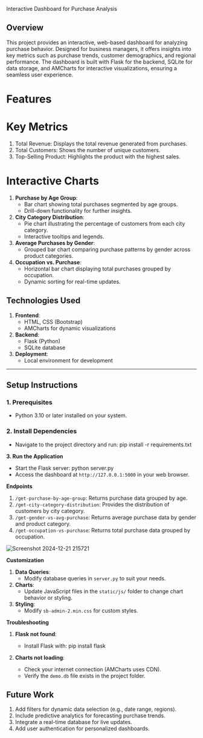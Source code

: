 Interactive Dashboard for Purchase Analysis

## Overview
This project provides an interactive, web-based dashboard for analyzing purchase behavior. Designed for business managers, it offers insights into key metrics such as purchase trends, customer demographics, and regional performance. The dashboard is built with Flask for the backend, SQLite for data storage, and AMCharts for interactive visualizations, ensuring a seamless user experience.


# Features

# Key Metrics
1. Total Revenue: Displays the total revenue generated from purchases.
2. Total Customers: Shows the number of unique customers.
3. Top-Selling Product: Highlights the product with the highest sales.

# Interactive Charts
1. **Purchase by Age Group**:
   - Bar chart showing total purchases segmented by age groups.
   - Drill-down functionality for further insights.
2. **City Category Distribution**:
   - Pie chart illustrating the percentage of customers from each city category.
   - Interactive tooltips and legends.
3. **Average Purchases by Gender**:
   - Grouped bar chart comparing purchase patterns by gender across product categories.
4. **Occupation vs. Purchase**:
   - Horizontal bar chart displaying total purchases grouped by occupation.
   - Dynamic sorting for real-time updates.



## Technologies Used

1. **Frontend**:
   - HTML, CSS (Bootstrap)
   - AMCharts for dynamic visualizations
2. **Backend**:
   - Flask (Python)
   - SQLite database
3. **Deployment**:
   - Local environment for development

---

## **Setup Instructions**
### **1. Prerequisites**
- Python 3.10 or later installed on your system.

### **2. Install Dependencies**
- Navigate to the project directory and run:
  pip install -r requirements.txt

**3. Run the Application**

- Start the Flask server:
  python server.py
- Access the dashboard at `http://127.0.0.1:5000` in your web browser.


**Endpoints**

1. `/get-purchase-by-age-group`: Returns purchase data grouped by age.
2. `/get-city-category-distribution`: Provides the distribution of customers by city category.
3. `/get-gender-vs-avg-purchase`: Returns average purchase data by gender and product category.
4. `/get-occupation-vs-purchase`: Returns total purchase data grouped by occupation.


![Screenshot 2024-12-21 215721](https://github.com/user-attachments/assets/7de7bd24-e33b-4250-bf94-5a467edec9c7)




 **Customization**

1. **Data Queries**:
   - Modify database queries in `server.py` to suit your needs.
2. **Charts**:
   - Update JavaScript files in the `static/js/` folder to change chart behavior or styling.
3. **Styling**:
   - Modify `sb-admin-2.min.css` for custom styles.


**Troubleshooting**

1. **Flask not found**:
   - Install Flask with:
     pip install flask

2. **Charts not loading**:
   - Check your internet connection (AMCharts uses CDN).
   - Verify the `demo.db` file exists in the project folder.


## **Future Work**
1. Add filters for dynamic data selection (e.g., date range, regions).
2. Include predictive analytics for forecasting purchase trends.
3. Integrate a real-time database for live updates.
4. Add user authentication for personalized dashboards.

